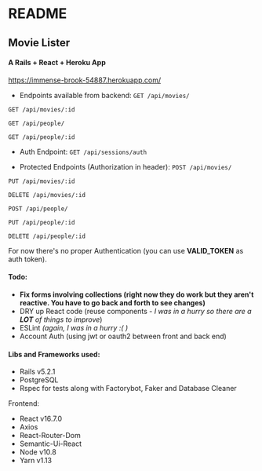 # README

## Movie Lister
#### A Rails + React + Heroku App
https://immense-brook-54887.herokuapp.com/

* Endpoints available from backend: 
`GET /api/movies/`

`GET /api/movies/:id`

`GET /api/people/`

`GET /api/people/:id`


* Auth Endpoint:
`GET /api/sessions/auth`

* Protected Endpoints (Authorization in header):
`POST /api/movies/`

`PUT /api/movies/:id`

`DELETE /api/movies/:id`

`POST /api/people/`

`PUT /api/people/:id`

`DELETE /api/people/:id`

For now there's no proper Authentication (you can use **VALID_TOKEN** as auth token).

#### Todo:
* **Fix forms involving collections (right now they do work but they aren't reactive. You have to go back and forth to see changes)**
* DRY up React code (reuse components - _I was in a hurry so there are a **LOT** of things to improve_)
* ESLint _(again, I was in a hurry :( )_
* Account Auth (using jwt or oauth2 between front and back end)

#### Libs and Frameworks used:
* Rails v5.2.1
* PostgreSQL
* Rspec for tests along with Factorybot, Faker and Database Cleaner

Frontend:
* React v16.7.0
* Axios
* React-Router-Dom
* Semantic-Ui-React
* Node v10.8
* Yarn v1.13
